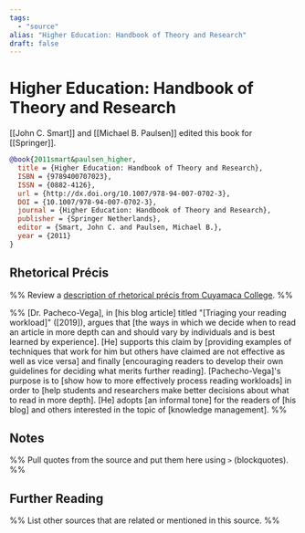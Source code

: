 ```yaml
---
tags:
  - "source"
alias: "Higher Education: Handbook of Theory and Research"
draft: false
---
```

# Higher Education: Handbook of Theory and Research

[[John C. Smart]] and [[Michael B. Paulsen]] edited this book for [[Springer]].

```bibtex
@book{2011smart&paulsen_higher,
  title = {Higher Education: Handbook of Theory and Research},
  ISBN = {9789400707023},
  ISSN = {0882-4126},
  url = {http://dx.doi.org/10.1007/978-94-007-0702-3},
  DOI = {10.1007/978-94-007-0702-3},
  journal = {Higher Education: Handbook of Theory and Research},
  publisher = {Springer Netherlands},
  editor = {Smart, John C. and Paulsen, Michael B.},
  year = {2011}
}
```

## Rhetorical Précis
%% Review a [description of rhetorical précis from Cuyamaca College](https://www.cuyamaca.edu/student-support/tutoring-center/files/student-resources/rhetorical-precis-description-and-examples.pdf). %%

%%
[Dr. Pacheco-Vega], in [his blog article] titled "[Triaging your reading workload]" ([2019]), argues that [the ways in which we decide when to read an article in more depth can and should vary by individuals and is best learned by experience]. [He] supports this claim by [providing examples of techniques that work for him but others have claimed are not effective as well as vice versa] and finally [encouraging readers to develop their own guidelines for deciding what merits further reading]. [Pachecho-Vega]'s purpose is to [show how to more effectively process reading workloads] in order to [help students and researchers make better decisions about what to read in more depth]. [He] adopts [an informal tone] for the readers of [his blog] and others interested in the topic of [knowledge management]. 
%%
## Notes
%% Pull quotes from the source and put them here using `>` (blockquotes). %%

## Further Reading
%% List other sources that are related or mentioned in this source. %%